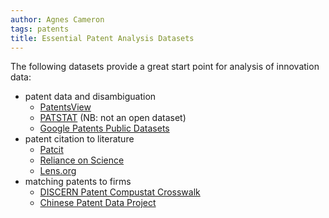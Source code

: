 ```yaml
---
author: Agnes Cameron
tags: patents
title: Essential Patent Analysis Datasets
---
```


The following datasets provide a great start point for analysis of innovation data:

* patent data and disambiguation
	* [PatentsView](/datasets/patcit)
	* [PATSTAT](/datasets/patstat) (NB: not an open dataset)
	* [Google Patents Public Datasets](/datasets/google_patents_public)
* patent citation to literature
	* [Patcit](/datasets/patcit)
	* [Reliance on Science](/datasets/rons)
	* [Lens.org](/datasets/lens)
* matching patents to firms
	* [DISCERN Patent Compustat Crosswalk](/datasets/discern)
	* [Chinese Patent Data Project](/datasets/chinese_patent_data)

